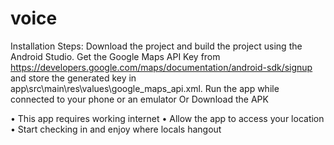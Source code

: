 # voice
Installation Steps:
Download the project and build the project using the Android Studio. Get the Google Maps API Key from https://developers.google.com/maps/documentation/android-sdk/signup and store the generated key in app\src\main\res\values\google_maps_api.xml. Run the app while connected to your phone or an emulator
Or
Download the APK

•	This app requires working internet
•	Allow the app to access your location
•	Start checking in and enjoy where locals hangout
